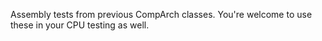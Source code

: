 Assembly tests from previous CompArch classes. You're welcome to use these in your CPU testing as well.
